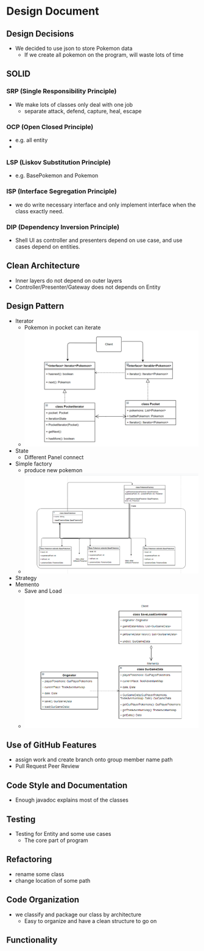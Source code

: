 # Design Document

## Design Decisions

- We decided to use json to store Pokemon data
    - If we create all pokemon on the program, will waste lots of time

## SOLID

### SRP (Single Responsibility Principle)

- We make lots of classes only deal with one job
  - separate attack, defend, capture, heal, escape

### OCP (Open Closed Principle)

- e.g. all entity
- 
### LSP (Liskov Substitution Principle)

- e.g. BasePokemon and Pokemon

### ISP (Interface Segregation Principle)

- we do write necessary interface and only implement interface when the class exactly need.

### DIP (Dependency Inversion Principle)

- Shell UI as controller and presenters depend on use case, and use cases depend on entities.


## Clean Architecture

- Inner layers do not depend on outer layers
- Controller/Presenter/Gateway does not depends on Entity

## Design Pattern

- Iterator
  - Pokemon in pocket can iterate
  - ![Preview](https://github.com/CSC207-UofT/course-project-jerry-text-adventure/blob/main/phase2/img/Iterator%20Design%20UML.png?raw=true)
- State
  - Different Panel connect
- Simple factory
  - produce new pokemon
  - ![Preview](https://github.com/CSC207-UofT/course-project-jerry-text-adventure/blob/main/phase2/img/Simple%20Factory%20Design%20UML.png?raw=true)
- Strategy
- Memento
  - Save and Load
  - ![Preview](https://github.com/CSC207-UofT/course-project-jerry-text-adventure/blob/main/phase2/img/Memento%20Design%20UML.png?raw=true)
## Use of GitHub Features

- assign work and create branch onto group member name path
- Pull Request Peer Review

## Code Style and Documentation

- Enough javadoc explains most of the classes

## Testing

- Testing for Entity and some use cases 
  - The core part of program

## Refactoring

- rename some class
- change location of some path

## Code Organization

- we classify and package our class by architecture
  - Easy to organize and have a clean structure to go on


## Functionality